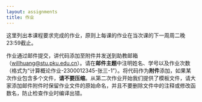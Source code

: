 ```yaml
---
layout: assignments
title: 作业
---
```


这里列出本课程要求完成的作业，原则上每课的作业在当次课的下一周周二晚23:59截止。

作业通过邮件提交，讲代码添加至附件并发送到助教邮箱（willhuang@stu.pku.edu.cn）。请在**邮件主题**中注明姓名、学号以及作业次数（格式为“计算概论作业-2300012345-张三-1”）。将代码作为**附件**添加，如果某次作业包含多个文件，**请不要压缩**。从第二次作业开始我们提供了模板文件，请大家添加邮件附件时保留作业文件的原始命名，并且不要删除文件中的注释或修改函数名，防止检查作业时编译出错。

